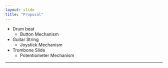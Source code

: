 ```yaml
---
layout: slide
title: "Proposal"
---
```

- Drum beat
  - Button Mechanism
- Guitar String
   - Joystick Mechanism
- Trombone Slide
  - Potentiometer Mechanism
-----  
